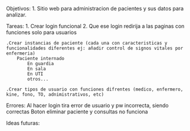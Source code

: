 Objetivos:
    1. Sitio web para administracion de pacientes y sus datos para analizar.

Tareas:
    1. Crear login funcional
    2. Que ese login redirija a las paginas con funciones solo para usuarios
    
    .Crear instancias de paciente (cada una con caracteristicas y funcionalidades diferentes ej: añadir control de signos vitales por enfermeria)
        Paciente internado
            En guardia
            En sala
            En UTI
            otros...
    
    .Crear tipos de usuario con funciones difrentes (medico, enfermero, kine, fono, TO, adnimistrativos, etc)

Errores:
    Al hacer login tira error de usuario y pw incorrecta, siendo correctas
    Boton eliminar paciente y consultas no funciona

Ideas futuras:
